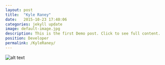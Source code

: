 ```yaml
---
layout: post
title:  "Kyle Raney"
date:   2015-10-23 17:40:06
categories: jekyll update
image: default-image.jpg
description: This is the first Demo post. Click to see full content.
position: Developer
permalink: /KyleRaney/
---
```


![alt text](http://127.0.0.1:4000/assets/images/default-image.jpg)


